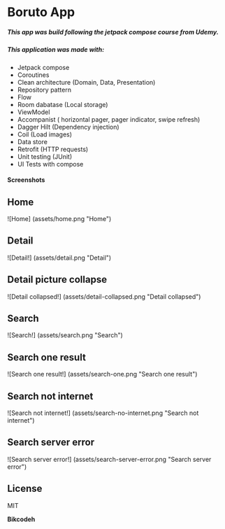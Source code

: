 # Boruto App

##### This app was build following the jetpack compose course from Udemy.

##### This application was made with:
- Jetpack compose
- Coroutines
- Clean architecture (Domain, Data, Presentation)
- Repository pattern
- Flow
- Room dabatase (Local storage)
- ViewModel
- Accompanist ( horizontal pager, pager indicator, swipe refresh)
- Dagger Hilt (Dependency injection)
- Coil (Load images)
- Data store
- Retrofit (HTTP requests)
- Unit testing (JUnit)
- UI Tests with compose

#### Screenshots

## Home
![Home] (assets/home.png "Home")

## Detail
![Detail!] (assets/detail.png "Detail")

## Detail picture collapse
![Detail collapsed!] (assets/detail-collapsed.png "Detail collapsed")

## Search
![Search!] (assets/search.png "Search")

## Search one result
![Search one result!] (assets/search-one.png "Search one result")

## Search not internet
![Search not internet!] (assets/search-no-internet.png "Search not internet")

## Search server error
![Search server error!] (assets/search-server-error.png "Search server error")

## License

MIT

**Bikcodeh**
